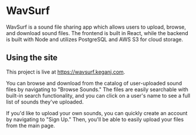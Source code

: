 # WavSurf

WavSurf is a sound file sharing app which allows users to upload, browse, and download sound files. The frontend is built in React, while the backend is built with Node and utilizes PostgreSQL and AWS S3 for cloud storage.

## Using the site

This project is live at https://wavsurf.keganj.com. 

You can browse and download from the catalog of user-uploaded sound files by navigating to "Browse Sounds." The files are easily searchable with built-in search functionality, and you can click on a user's name to see a full list of sounds they've uploaded.

If you'd like to upload your own sounds, you can quickly create an account by navigating to "Sign Up." Then, you'll be able to easily upload your files from the main page.